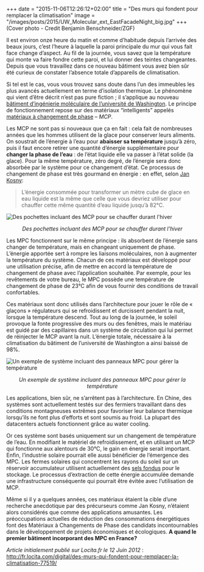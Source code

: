 +++
date = "2015-11-06T12:26:12+02:00"
title = "Des murs qui fondent pour remplacer la climatisation"
image = "/images/posts/2015/UW_Molecular_ext_EastFacadeNight_big.jpg"
+++
(Cover photo - Credit Benjamin Benschneider/ZGF)


Il est environ onze heure du matin et comme d’habitude depuis l’arrivée des beaux jours, c’est l’heure à laquelle la paroi principale du mur qui vous fait face change d’aspect. Au fil de la journée, vous savez que la température qui monte va faire fondre cette paroi, et lui donner des teintes changeantes. Depuis que vous travaillez dans ce nouveau bâtiment vous avez bien sûr été curieux de constater l’absence totale d’appareils de climatisation.

Si tel est le cas, vous vous trouvez sans doute dans l’un des immeubles les plus avancés actuellement en terme d’isolation thermique. Le phénomène qui vient d’être décrit n’est pas pure fiction ; il s’applique au nouveau <a href="http://www.engr.washington.edu/about/bldgs/mole.html" target = "blank">bâtiment d’ingénierie moléculaire de l’université de Washington</a>. Le principe de fonctionnement repose sur des matériaux “intelligents” appelés [matériaux à changement de phase](http://fr.wikipedia.org/wiki/Matériau_à_changement_de_phase_%28thermique%29) – _MCP_.

Les MCP ne sont pas si nouveaux que ça en fait : cela fait de nombreuses années que les hommes utilisent de la glace pour conserver leurs aliments. On soustrait de l’énergie à l’eau pour **abaisser sa température** jusqu’à zéro, puis il faut encore retirer une quantité d’énergie supplémentaire pour **changer la phase de l’eau** : de l’état liquide elle va passer à l’état solide (la glace). Pour la même température, zéro degré, de l’énergie sera donc absorbée par le système pour ce changement d’état. Ce processus de changement de phase est très gourmand en énergie : en effet, selon [Jan Kosny](http://beyondzeroemissions.org/media/radio/dr-jan-kosny-fraunhofer-center-sustainable-energy-systems-cambridge-massach-120424):

>  L’énergie consommée pour transformer un mètre cube de glace en eau liquide est la même que celle que vous devriez utiliser pour chauffer cette même quantité d’eau liquide jusqu’à 82°C.


<img src="/images/posts/2015/MCP_pochette-300x225.jpg" style="align:left" alt="Des pochettes incluant des MCP pour se chauffer durant l'hiver"/>

<p align="center"><i>Des pochettes incluant des MCP pour se chauffer durant l'hiver</i></p>

Les MPC fonctionnent sur le même principe : ils absorbent de l’énergie sans changer de température, mais en changeant uniquement de phase. L’énergie apportée sert à rompre les liaisons moléculaires, non à augmenter la température du système. Chacun de ces matériaux est développé pour une utilisation précise, afin de mettre en accord la température de changement de phase avec l’application souhaitée. Par exemple, pour les revêtements de votre bureau, le MPC possède une température de changement de phase de 23°C afin de vous fournir des conditions de travail confortables.

Ces matériaux sont donc utilisés dans l’architecture pour jouer le rôle de « glaçons » régulateurs qui se refroidissent et durcissent pendant la nuit, lorsque la température descend. Tout au long de la journée, le soleil provoque la fonte progressive des murs ou des fenêtres, mais le matériau est guidé par des capillaires dans un système de circulation qui lui permet de réinjecter le MCP avant la nuit. L’énergie totale, nécessaire à la climatisation du bâtiment de l’université de Washington a ainsi baissé de 98%.


<img src="/images/posts/2015/1576436_Delta_Cool1-300x219.jpg" style="align:left" alt="Un exemple de système incluant des panneaux MPC pour gérer la température"/>
<p align="center"><i>Un exemple de système incluant des panneaux MPC pour gérer la température</i></p>

Les applications, bien sûr, ne s’arrêtent pas à l’architecture. En Chine, des systèmes sont actuellement testés sur des fermiers travaillant dans des conditions montagneuses extrêmes pour favoriser leur balance thermique lorsqu’ils ne font plus d’efforts et sont soumis au froid. La plupart des datacenters actuels fonctionnent grâce au water cooling.

Or ces système sont basés uniquement sur un changement de température de l’eau. En modifiant le matériel de refroidissement, et en utilisant un MCP qui fonctionne aux alentours de 30°C, le gain en énergie serait important. Enfin, l’industrie solaire pourrait elle aussi bénéficier de l’émergence des MPC. Les fermes solaires qui concentrent les rayons du soleil sur un réservoir accumulateur utilisent actuellement des [sels fondus](http://fr.wikipedia.org/wiki/Sel_fondu) pour le stockage. Le processus d’extraction de cette énergie accumulée demande une infrastructure conséquente qui pourrait être évitée avec l’utilisation de MCP.

Même si il y a quelques années, ces matériaux étaient la cible d’une recherche anecdotique par des précurseurs comme Jan Kosny, n’étaient alors considérés que comme des applications amusantes. Les préoccupations actuelles de réduction des consommations énergétiques font des Matériaux à Changements de Phase des candidats incontournables dans le développement de projets économiques et écologiques. **A quand le premier bâtiment incorporant des MPC en France?**

*Article initialement publié sur Locita.fr le 12 Juin 2012* : http://fr.locita.com/digital/des-murs-qui-fondent-pour-remplacer-la-climatisation-77519/
